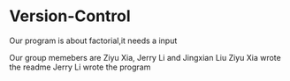 # Version-Control
Our program is about factorial,it needs a input 

Our group memebers are Ziyu Xia, Jerry Li and Jingxian Liu
Ziyu Xia wrote the readme
Jerry Li wrote the program
